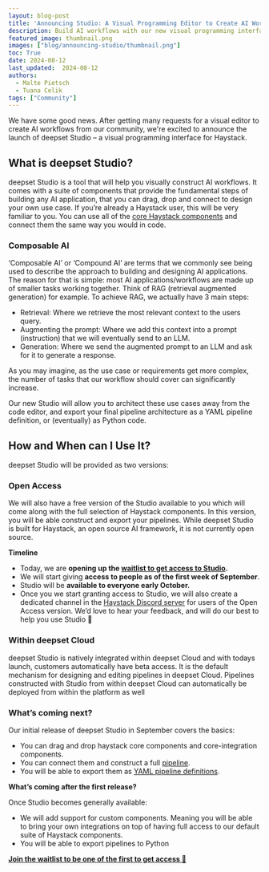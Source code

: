 ```yaml
---
layout: blog-post
title: 'Announcing Studio: A Visual Programming Editor to Create AI Workflows'
description: Build AI workflows with our new visual programming interface for Haystack
featured_image: thumbnail.png
images: ["blog/announcing-studio/thumbnail.png"]
toc: True
date: 2024-08-12
last_updated:  2024-08-12
authors:
  - Malte Pietsch
  - Tuana Celik
tags: ["Community"]
---	
```


We have some good news. After getting many requests for a visual editor to create AI workflows from our community, we're excited to announce the launch of deepset Studio – a visual programming interface for Haystack.

## What is deepset Studio?

deepset Studio is a tool that will help you visually construct AI workflows. It comes with a suite of components that provide the fundamental steps of building any AI application, that you can drag, drop and connect to design your own use case. If you’re already a Haystack user, this will be very familiar to you. You can use all of the [core Haystack components](https://docs.haystack.deepset.ai/reference/audio-api) and connect them the same way you would in code.

### Composable AI

‘Composable AI’ or ‘Compound AI’ are terms that we commonly see being used to describe the approach to building and designing AI applications. The reason for that is simple: most AI applications/workflows are made up of smaller tasks working together. Think of RAG (retrieval augmented generation) for example. To achieve RAG, we actually have 3 main steps:

- Retrieval: Where we retrieve the most relevant context to the users query.
- Augmenting the prompt: Where we add this context into a prompt (instruction) that we will eventually send to an LLM.
- Generation: Where we send the augmented prompt to an LLM and ask for it to generate a response.

As you may imagine, as the use case or requirements get more complex, the number of tasks that our workflow should cover can significantly increase. 

Our new Studio will allow you to architect these use cases away from the code editor, and export your final pipeline architecture as a YAML pipeline definition, or (eventually) as Python code.

## How and When can I Use It?

deepset Studio will be provided as two versions:

### **Open Access**

We will also have a free version of the Studio available to you which will come along with the full selection of Haystack components. In this version, you will be able construct and export your pipelines. While deepset Studio is built for Haystack, an open source AI framework, it is not currently open source.

**Timeline**

- Today, we are **opening up the [waitlist to get access to Studio](https://landing.deepset.ai/deepset-studio-waitlist).**
- We will start giving **access to people as of the first week of September**.
- Studio will be **available to everyone early October.**
- Once you we start granting access to Studio, we will also create a dedicated channel in the [Haystack Discord server](https://discord.com/invite/VBpFzsgRVF) for users of the Open Access version. We’d love to hear your feedback, and will do our best to help you use Studio 🧡

### **Within deepset Cloud**

deepset Studio is natively integrated within deepset Cloud and with todays launch, customers automatically have beta access. It is the default mechanism for designing and editing pipelines in deepset Cloud. Pipelines constructed with Studio from within deepset Cloud can automatically be deployed from within the platform as well

### What’s coming next?

Our initial release of deepset Studio in September covers the basics:

- You can drag and drop haystack core components and core-integration components.
- You can connect them and construct a full [pipeline](https://docs.haystack.deepset.ai/docs/pipelines).
- You will be able to export them as [YAML pipeline definitions](https://docs.haystack.deepset.ai/docs/serialization).

**What’s coming after the first release?**

Once Studio becomes generally available:

- We will add support for custom components. Meaning you will be able to bring your own integrations on top of having full access to our default suite of Haystack components.
- You will be able to export pipelines to Python

[**Join the waitlist to be one of the first to get access 🎉**](https://landing.deepset.ai/deepset-studio-waitlist)
